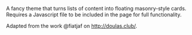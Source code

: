 A fancy theme that turns lists of content into floating masonry-style cards.
Requires a Javascript file to be included in the page for full functionality.

Adapted from the work @fiatjaf on http://doulas.club/.
